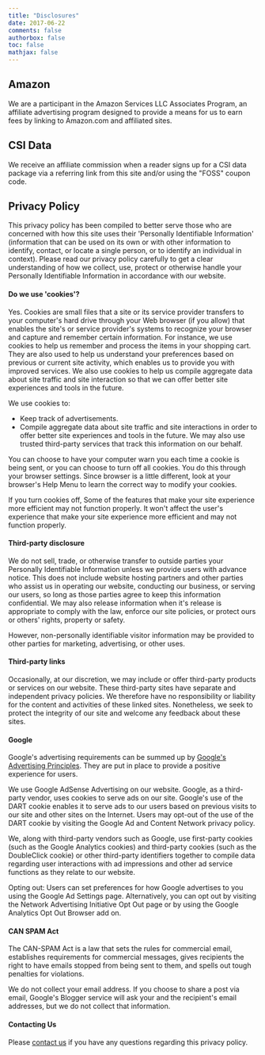 ```yaml
---
title: "Disclosures"
date: 2017-06-22
comments: false
authorbox: false
toc: false
mathjax: false
---
```


## Amazon
We are a participant in the Amazon Services LLC Associates Program, an affiliate advertising program designed to provide a means for us to earn fees by linking to Amazon.com and affiliated sites.


## CSI Data
We receive an affiliate commission when a reader signs up for a CSI data package via a referring link from this site and/or using the "FOSS" coupon code.


## Privacy Policy
This privacy policy has been compiled to better serve those who are concerned with how this site uses their 'Personally Identifiable Information' (information that can be used on its own or with other information to identify, contact, or locate a single person, or to identify an individual in context). Please read our privacy policy carefully to get a clear understanding of how we collect, use, protect or otherwise handle your Personally Identifiable Information in accordance with our website.

#### Do we use 'cookies'?
Yes. Cookies are small files that a site or its service provider transfers to your computer's hard drive through your Web browser (if you allow) that enables the site's or service provider's systems to recognize your browser and capture and remember certain information. For instance, we use cookies to help us remember and process the items in your shopping cart. They are also used to help us understand your preferences based on previous or current site activity, which enables us to provide you with improved services. We also use cookies to help us compile aggregate data about site traffic and site interaction so that we can offer better site experiences and tools in the future.

We use cookies to:

* Keep track of advertisements.
* Compile aggregate data about site traffic and site interactions in order to offer better site experiences and tools in the future. We may also use trusted third-party services that track this information on our behalf.


You can choose to have your computer warn you each time a cookie is being sent, or you can choose to turn off all cookies. You do this through your browser settings. Since browser is a little different, look at your browser's Help Menu to learn the correct way to modify your cookies.

If you turn cookies off, Some of the features that make your site experience more efficient may not function properly. It won't affect the user's experience that make your site experience more efficient and may not function properly.

#### Third-party disclosure
We do not sell, trade, or otherwise transfer to outside parties your Personally Identifiable Information unless we provide users with advance notice. This does not include website hosting partners and other parties who assist us in operating our website, conducting our business, or serving our users, so long as those parties agree to keep this information confidential. We may also release information when it's release is appropriate to comply with the law, enforce our site policies, or protect ours or others' rights, property or safety. 

However, non-personally identifiable visitor information may be provided to other parties for marketing, advertising, or other uses.

#### Third-party links
Occasionally, at our discretion, we may include or offer third-party products or services on our website. These third-party sites have separate and independent privacy policies. We therefore have no responsibility or liability for the content and activities of these linked sites. Nonetheless, we seek to protect the integrity of our site and welcome any feedback about these sites.

#### Google
Google's advertising requirements can be summed up by [Google's Advertising Principles](http://google%27s%20advertising%20principles/). They are put in place to provide a positive experience for users. 

We use Google AdSense Advertising on our website. Google, as a third-party vendor, uses cookies to serve ads on our site. Google's use of the DART cookie enables it to serve ads to our users based on previous visits to our site and other sites on the Internet. Users may opt-out of the use of the DART cookie by visiting the Google Ad and Content Network privacy policy.

We, along with third-party vendors such as Google, use first-party cookies (such as the Google Analytics cookies) and third-party cookies (such as the DoubleClick cookie) or other third-party identifiers together to compile data regarding user interactions with ad impressions and other ad service functions as they relate to our website.

Opting out:
Users can set preferences for how Google advertises to you using the Google Ad Settings page. Alternatively, you can opt out by visiting the Network Advertising Initiative Opt Out page or by using the Google Analytics Opt Out Browser add on.

#### CAN SPAM Act
The CAN-SPAM Act is a law that sets the rules for commercial email, establishes requirements for commercial messages, gives recipients the right to have emails stopped from being sent to them, and spells out tough penalties for violations. 

We do not collect your email address. If you choose to share a post via email, Google's Blogger service will ask your and the recipient's email addresses, but we do not collect that information.

#### Contacting Us
Please [contact us](mailto:josh.m.ulrich@gmail.com) if you have any questions regarding this privacy policy.

